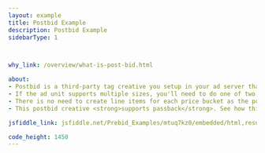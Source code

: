 ```yaml
---
layout: example
title: Postbid Example
description: Postbid Example
sidebarType: 1



why_link: /overview/what-is-post-bid.html

about: 
- Postbid is a third-party tag creative you setup in your ad server that loads the whole Prebid.js package. Create a line item in the ad server targeting each ad unit on your page. The <strong>creative will contain the code below</strong>.
- If the ad unit supports multiple sizes, you'll need to do one of two things -- either create a Postbid creative for each desired size with that size hardcoded in the PBJS adunit, or use ad server macros to pass the size through to the creative. For example, in Google Ad Manager there are HEIGHT and WIDTH macros. 
- There is no need to create line items for each price bucket as the postbid creative is served after the ad server has chosen the line item. 
- This postbid creative <strong>supports passback</strong>. See how this works below.

jsfiddle_link: jsfiddle.net/Prebid_Examples/mtuq7kz0/embedded/html,result

code_height: 1450
---
```

